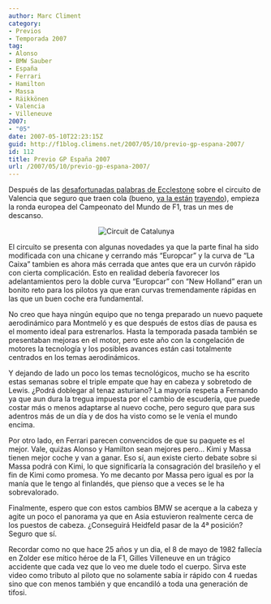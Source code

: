 ```yaml
---
author: Marc Climent
category:
- Previos
- Temporada 2007
tag:
- Alonso
- BMW Sauber
- España
- Ferrari
- Hamilton
- Massa
- Räikkönen
- Valencia
- Villeneuve
2007:
- "05"
date: 2007-05-10T22:23:15Z
guid: http://f1blog.climens.net/2007/05/10/previo-gp-espana-2007/
id: 112
title: Previo GP España 2007
url: /2007/05/10/previo-gp-espana-2007/
---
```


Después de las [desafortunadas palabras de Ecclestone](http://www.20minutos.es/noticia/232559/0/Valencia/FormulaUno/2008/) sobre el circuito de Valencia que seguro que traen cola (bueno, [ya la están](http://www.elpais.com/articulo/deportes/Carmen/Alborch/chantaje/intolerable/elpepudep/20070510elpepudep_11/Tes) [trayendo](http://www.autosport.com/news/report.php/id/58682)), empieza la ronda europea del Campeonato del Mundo de F1, tras un mes de descanso.

<p style="text-align: center">
  <img src="http://f1blog.climens.net/files/2007/05/espana1.png" alt="Circuit de Catalunya" />
</p>

El circuito se presenta con algunas novedades ya que la parte final ha sido modificada con una chicane y cerrando más &#8220;Europcar&#8221; y la curva de &#8220;La Caixa&#8221; tambien es ahora más cerrada que antes que era un curvón rápido con cierta complicación. Esto en realidad debería favorecer los adelantamientos pero la doble curva &#8220;Europcar&#8221; con &#8220;New Holland&#8221; eran un bonito reto para los pilotos ya que eran curvas tremendamente rápidas en las que un buen coche era fundamental.

No creo que haya ningún equipo que no tenga preparado un nuevo paquete aerodinámico para Montmeló y es que después de estos días de pausa es el momento ideal para estrenarlos. Hasta la temporada pasada también se presentaban mejoras en el motor, pero este año con la congelación de motores la tecnología y los posibles avances están casi totalmente centrados en los temas aerodinámicos.

Y dejando de lado un poco los temas tecnológicos, mucho se ha escrito estas semanas sobre el triple empate que hay en cabeza y sobretodo de Lewis. ¿Podrá doblegar al tenaz asturiano? La mayoría respeta a Fernando ya que aun dura la tregua impuesta por el cambio de escudería, que puede costar más o menos adaptarse al nuevo coche, pero seguro que para sus adentros más de un día y de dos ha visto como se le venía el mundo encima.

Por otro lado, en Ferrari parecen convencidos de que su paquete es el mejor. Vale, quiźas Alonso y Hamilton sean mejores pero&#8230; Kimi y Massa tienen mejor coche y van a ganar. Eso sí, aun existe cierto debate sobre si Massa podrá con Kimi, lo que significaría la consagración del brasileño y el fin de Kimi como promesa. Yo me decanto por Massa pero igual es por la manía que le tengo al finlandés, que pienso que a veces se le ha sobrevalorado.

Finalmente, espero que con estos cambios BMW se acerque a la cabeza y agite un poco el panorama ya que en Asia estuvieron realmente cerca de los puestos de cabeza. ¿Conseguirá Heidfeld pasar de la 4ª posición? Seguro que sí.

Recordar como no que hace 25 años y un dia, el 8 de mayo de 1982 fallecía en Zolder ese mítico héroe de la F1, Gilles Villeneuve en un trágico accidente que cada vez que lo veo me duele todo el cuerpo. Sirva este video como tributo al piloto que no solamente sabía ir rápido con 4 ruedas sino que con menos también y que encandiló a toda una generación de tifosi.